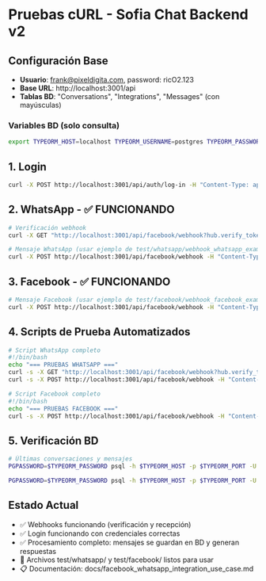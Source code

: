 # Pruebas cURL - Sofia Chat Backend v2

## Configuración Base
- **Usuario**: frank@pixeldigita.com, password: ricO2.123
- **Base URL**: http://localhost:3001/api
- **Tablas BD**: "Conversations", "Integrations", "Messages" (con mayúsculas)

### Variables BD (solo consulta)
```bash
export TYPEORM_HOST=localhost TYPEORM_USERNAME=postgres TYPEORM_PASSWORD=Admin TYPEORM_DATABASE=sofia_chat_v2 TYPEORM_PORT=5432
```

## 1. Login
```bash
curl -X POST http://localhost:3001/api/auth/log-in -H "Content-Type: application/json" -d '{"email": "frank@pixeldigita.com", "password": "ricO2.123"}'
```

## 2. WhatsApp - ✅ FUNCIONANDO
```bash
# Verificación webhook
curl -X GET "http://localhost:3001/api/facebook/webhook?hub.verify_token=1a9b4a6b3b4c3d4e5f6g7h8i9j0k1l2m3n4o5p6q7r8s9t0u1v2w3x4y5z6&hub.challenge=test&hub.mode=subscribe"

# Mensaje WhatsApp (usar ejemplo de test/whatsapp/webhook_whatsapp_example.json)
curl -X POST http://localhost:3001/api/facebook/webhook -H "Content-Type: application/json" -d @test/whatsapp/webhook_whatsapp_example.json
```

## 3. Facebook - ✅ FUNCIONANDO  
```bash
# Mensaje Facebook (usar ejemplo de test/facebook/webhook_facebook_example.json)
curl -X POST http://localhost:3001/api/facebook/webhook -H "Content-Type: application/json" -d @test/facebook/webhook_facebook_example.json
```

## 4. Scripts de Prueba Automatizados
```bash
# Script WhatsApp completo
#!/bin/bash
echo "=== PRUEBAS WHATSAPP ==="
curl -s -X GET "http://localhost:3001/api/facebook/webhook?hub.verify_token=1a9b4a6b3b4c3d4e5f6g7h8i9j0k1l2m3n4o5p6q7r8s9t0u1v2w3x4y5z6&hub.challenge=test&hub.mode=subscribe" && echo " ✓"
curl -s -X POST http://localhost:3001/api/facebook/webhook -H "Content-Type: application/json" -d @test/whatsapp/webhook_whatsapp_example.json && echo " ✓"

# Script Facebook completo  
#!/bin/bash
echo "=== PRUEBAS FACEBOOK ==="
curl -s -X POST http://localhost:3001/api/facebook/webhook -H "Content-Type: application/json" -d @test/facebook/webhook_facebook_example.json && echo " ✓"
```

## 5. Verificación BD
```bash
# Últimas conversaciones y mensajes
PGPASSWORD=$TYPEORM_PASSWORD psql -h $TYPEORM_HOST -p $TYPEORM_PORT -U $TYPEORM_USERNAME -d $TYPEORM_DATABASE -c "SELECT id, type, \"integrationId\", created_at FROM \"Conversations\" ORDER BY created_at DESC LIMIT 5;"

PGPASSWORD=$TYPEORM_PASSWORD psql -h $TYPEORM_HOST -p $TYPEORM_PORT -U $TYPEORM_USERNAME -d $TYPEORM_DATABASE -c "SELECT id, text, \"conversationId\", created_at FROM \"Messages\" ORDER BY created_at DESC LIMIT 5;"
```

## Estado Actual
- ✅ Webhooks funcionando (verificación y recepción)
- ✅ Login funcionando con credenciales correctas
- ✅ Procesamiento completo: mensajes se guardan en BD y generan respuestas
- 📁 Archivos test/whatsapp/ y test/facebook/ listos para usar
- 📋 Documentación: docs/facebook_whatsapp_integration_use_case.md
